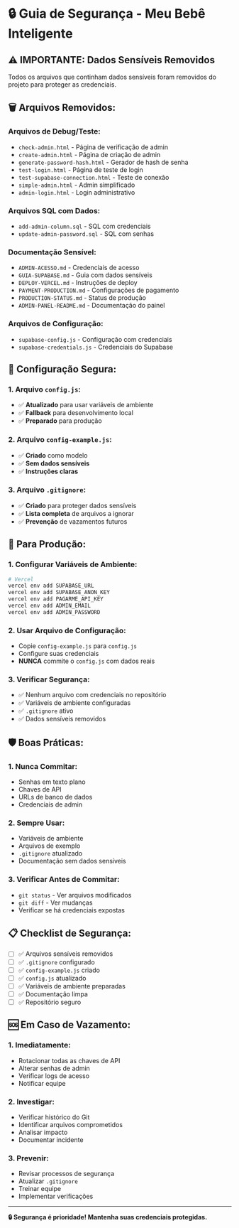 # 🔒 Guia de Segurança - Meu Bebê Inteligente

## ⚠️ **IMPORTANTE: Dados Sensíveis Removidos**

Todos os arquivos que continham dados sensíveis foram removidos do projeto para proteger as credenciais.

## 🗑️ **Arquivos Removidos:**

### **Arquivos de Debug/Teste:**
- `check-admin.html` - Página de verificação de admin
- `create-admin.html` - Página de criação de admin
- `generate-password-hash.html` - Gerador de hash de senha
- `test-login.html` - Página de teste de login
- `test-supabase-connection.html` - Teste de conexão
- `simple-admin.html` - Admin simplificado
- `admin-login.html` - Login administrativo

### **Arquivos SQL com Dados:**
- `add-admin-column.sql` - SQL com credenciais
- `update-admin-password.sql` - SQL com senhas

### **Documentação Sensível:**
- `ADMIN-ACESSO.md` - Credenciais de acesso
- `GUIA-SUPABASE.md` - Guia com dados sensíveis
- `DEPLOY-VERCEL.md` - Instruções de deploy
- `PAYMENT-PRODUCTION.md` - Configurações de pagamento
- `PRODUCTION-STATUS.md` - Status de produção
- `ADMIN-PANEL-README.md` - Documentação do painel

### **Arquivos de Configuração:**
- `supabase-config.js` - Configuração com credenciais
- `supabase-credentials.js` - Credenciais do Supabase

## 🔐 **Configuração Segura:**

### **1. Arquivo `config.js`:**
- ✅ **Atualizado** para usar variáveis de ambiente
- ✅ **Fallback** para desenvolvimento local
- ✅ **Preparado** para produção

### **2. Arquivo `config-example.js`:**
- ✅ **Criado** como modelo
- ✅ **Sem dados sensíveis**
- ✅ **Instruções claras**

### **3. Arquivo `.gitignore`:**
- ✅ **Criado** para proteger dados sensíveis
- ✅ **Lista completa** de arquivos a ignorar
- ✅ **Prevenção** de vazamentos futuros

## 🚀 **Para Produção:**

### **1. Configurar Variáveis de Ambiente:**
```bash
# Vercel
vercel env add SUPABASE_URL
vercel env add SUPABASE_ANON_KEY
vercel env add PAGARME_API_KEY
vercel env add ADMIN_EMAIL
vercel env add ADMIN_PASSWORD
```

### **2. Usar Arquivo de Configuração:**
- Copie `config-example.js` para `config.js`
- Configure suas credenciais
- **NUNCA** commite o `config.js` com dados reais

### **3. Verificar Segurança:**
- ✅ Nenhum arquivo com credenciais no repositório
- ✅ Variáveis de ambiente configuradas
- ✅ `.gitignore` ativo
- ✅ Dados sensíveis removidos

## 🛡️ **Boas Práticas:**

### **1. Nunca Commitar:**
- Senhas em texto plano
- Chaves de API
- URLs de banco de dados
- Credenciais de admin

### **2. Sempre Usar:**
- Variáveis de ambiente
- Arquivos de exemplo
- `.gitignore` atualizado
- Documentação sem dados sensíveis

### **3. Verificar Antes de Commitar:**
- `git status` - Ver arquivos modificados
- `git diff` - Ver mudanças
- Verificar se há credenciais expostas

## 📋 **Checklist de Segurança:**

- [ ] ✅ Arquivos sensíveis removidos
- [ ] ✅ `.gitignore` configurado
- [ ] ✅ `config-example.js` criado
- [ ] ✅ `config.js` atualizado
- [ ] ✅ Variáveis de ambiente preparadas
- [ ] ✅ Documentação limpa
- [ ] ✅ Repositório seguro

## 🆘 **Em Caso de Vazamento:**

### **1. Imediatamente:**
- Rotacionar todas as chaves de API
- Alterar senhas de admin
- Verificar logs de acesso
- Notificar equipe

### **2. Investigar:**
- Verificar histórico do Git
- Identificar arquivos comprometidos
- Analisar impacto
- Documentar incidente

### **3. Prevenir:**
- Revisar processos de segurança
- Atualizar `.gitignore`
- Treinar equipe
- Implementar verificações

---

**🔒 Segurança é prioridade! Mantenha suas credenciais protegidas.**
